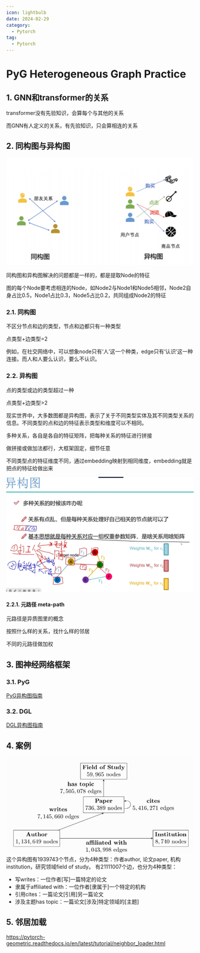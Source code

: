 ```yaml
---
icon: lightbulb
date: 2024-02-29
category:
  - Pytorch
tag:
  - Pytorch
---
```

# PyG Heterogeneous Graph Practice
## 1. GNN和transformer的关系
transformer没有先验知识，会算每个与其他的关系

而GNN有人定义的关系，有先验知识，只会算相连的关系
## 2. 同构图与异构图
![同构图与异构图](images/hetero_and_homo.png)

同构图和异构图解决的问题都是一样的，都是提取Node的特征

图的每个Node要考虑相连的Node，如Node2与Node1和Node5相邻，Node2自身占比0.5，Node1占比0.3，Node5占比0.2，共同组成Node2的特征
### 2.1. 同构图
不区分节点和边的类型，节点和边都只有一种类型

点类型+边类型=2

例如，在社交网络中，可以想象node只有‘人’这一个种类，edge只有‘认识’这一种连接。而人和人要么认识，要么不认识。

### 2.2. 异构图
点的类型或边的类型超过一种

点类型+边类型>2

现实世界中，大多数图都是异构图，表示了关于不同类型实体及其不同类型关系的信息。不同类型的点和边的特征表示类型和维度可以不相同。

多种关系，各自是各自的特征矩阵，把每种关系的特征进行拼接

做拼接或做加法都行，大框架固定，细节任意

不同类型点的特征维度不同，通过embedding映射到相同维度，embedding就是把点的特征给做出来

![](images/hetero_graph_relation.png)

#### 2.2.1. 元路径 meta-path
元路径是异质图里的概念

按照什么样的关系，找什么样的邻居

不同的元路径做加权
## 3. 图神经网络框架
### 3.1. PyG
[PyG异构图指南](https://pytorch-geometric.readthedocs.io/en/latest/notes/heterogeneous.html?highlight=Heterogeneous#creating-heterogeneous-gnns)
### 3.2. DGL
[DGL异构图指南](https://docs.dgl.ai/en/1.1.x/guide_cn/graph-heterogeneous.html)

## 4. 案例
![异构图案例](images/hetero_graph_example.png)
这个异构图有1939743个节点，分为4种类型：作者author, 论文paper, 机构institution，研究领域field of study。
有21111007个边，也分为4种类型：
- 写writes：一位作者[写]一篇特定的论文
- 隶属于affiliated with：一位作者[隶属于]一个特定的机构
- 引用cites：一篇论文[引用]另一篇论文
- 涉及主题has topic：一篇论文[涉及]特定领域的[主题]

## 5. 邻居加载
https://pytorch-geometric.readthedocs.io/en/latest/tutorial/neighbor_loader.html

